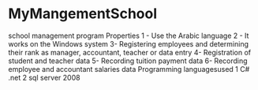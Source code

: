 # MyMangementSchool
school management program Properties 1 - Use the Arabic language 2 - It works on the Windows system 3- Registering employees and determining their rank as manager, accountant, teacher or data entry 4- Registration of student and teacher data 5- Recording tuition payment data 6- Recording employee and accountant salaries data  Programming languages ​​used 1 C# .net 2 sql server 2008

